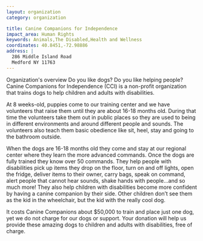 ```yaml
---
layout: organization
category: organization

title: Canine Companions for Independence
impact_area: Human Rights
keywords: Animals,The Disabled,Health and Wellness
coordinates: 40.8451,-72.98886
address: |
  286 Middle Island Road
  Medford NY 11763
---
```

Organization's overview
Do you like dogs?  Do you like helping people?  Canine Companions for Independence (CCI) is a non-profit organization that trains dogs to help children and adults with disabilities. 
 
At 8 weeks-old, puppies come to our training center and we have volunteers that raise them until they are about 16-18 months old.  During that time the volunteers take them out in public places so they are used to being in different environments and around different people and sounds.  The volunteers also teach them basic obedience like sit, heel, stay and going to the bathroom outside. 
 
When the dogs are 16-18 months old they come and stay at our regional center where they learn the more advanced commands.  Once the dogs are fully trained they know over 50 commands.  They help people with disabilities pick up items they drop on the floor, turn on and off lights, open the fridge, deliver items to their owner, carry bags, speak on command, alert people that cannot hear sounds, shake hands with people...and so much more!  They also help children with disabilities become more confident by having a canine companion by their side.  Other children don’t see them as the kid in the wheelchair, but the kid with the really cool dog. 
 
It costs Canine Companions about $50,000 to train and place just one dog, yet we do not charge for our dogs or support.  Your donation will help us provide these amazing dogs to children and adults with disabilities, free of charge.